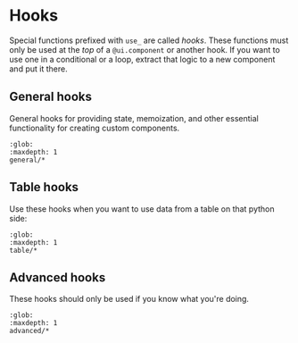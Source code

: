 # Hooks

Special functions prefixed with `use_` are called _hooks_. These functions must only be used at the _top_ of a `@ui.component` or another hook. If you want to use one in a conditional or a loop, extract that logic to a new component and put it there.

## General hooks

General hooks for providing state, memoization, and other essential functionality for creating custom components.

```{toctree}
:glob:
:maxdepth: 1
general/*
```

## Table hooks

Use these hooks when you want to use data from a table on that python side:

```{toctree}
:glob:
:maxdepth: 1
table/*
```

## Advanced hooks

These hooks should only be used if you know what you're doing.

```{toctree}
:glob:
:maxdepth: 1
advanced/*
```
